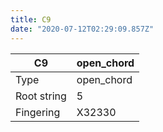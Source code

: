 ```yaml
---
title: C9
date: "2020-07-12T02:29:09.857Z"
---
```


|C9|open_chord|
|---|---|
|Type|open_chord|
|Root string|5|
|Fingering|X32330|

